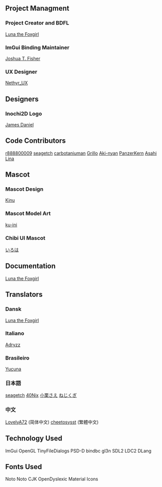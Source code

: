 ## Project Managment

### Project Creator and BDFL
  [Luna the Foxgirl](https://twitter.com/LunaFoxgirlVT)

### ImGui Binding Maintainer
  [Joshua T. Fisher](https://twitter.com/Timewatcher)

### UX Designer
  [Nethyr_UX](https://twitter.com/Nethyr_UX)

## Designers
### Inochi2D Logo
  [James Daniel](https://twitter.com/rakujira) 

## Code Contributors
  [r888800009](https://github.com/r888800009)
  [seagetch](https://twitter.com/seagetch)
  [carbotaniuman](https://github.com/carbotaniuman)
  [Grillo](https://vt.social/@grillo_delmal)
  [Aki-nyan](https://twitter.com/lethalbit)
  [PanzerKern](https://github.com/pankern)
  [Asahi Lina](https://twitter.com/LinaAsahi)

## Mascot
### Mascot Design
  [Kinu](https://twitter.com/Kinugitsune)

### Mascot Model Art
  [ku-ini](https://twitter.com/duckmastah)

### Chibi UI Mascot
  [いろは](https://twitter.com/iroha_matsurika)

## Documentation
  [Luna the Foxgirl](https://twitter.com/LunaFoxgirlVT)

## Translators
### Dansk
  [Luna the Foxgirl](https://twitter.com/LunaFoxgirlVT)
### Italiano
  [Adryzz](https://twitter.com/Adryzz6)
### Brasileiro
  [Yuçuna](https://github.com/yussuna)
### 日本語
  [seagetch](https://twitter.com/seagetch)
  [40Nix](https://twitter.com/40Nix)
  [小栗さえ](https://twitter.com/OkuriSae)
  [ねじくぎ](https://twitter.com/scrwnl)
### 中文
  [LovelyA72](https://twitter.com/LovelyA72) (简体中文)
  [cheetosysst](https://twitter.com/Thect_36) (繁體中文)

## Technology Used
  ImGui
  OpenGL
  TinyFileDialogs
  PSD-D
  bindbc
  gl3n
  SDL2
  LDC2
  DLang

## Fonts Used
  Noto
  Noto CJK
  OpenDyslexic
  Material Icons

